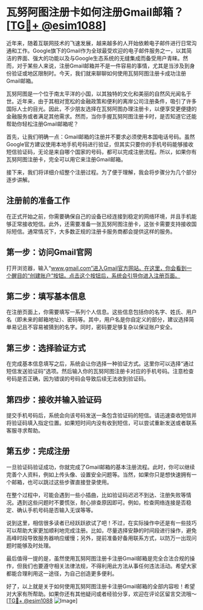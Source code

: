 # 瓦努阿图注册卡如何注册Gmail邮箱？[[TG💪+ @esim1088](https://t.me/s/esim1088)]

近年来，随着互联网技术的飞速发展，越来越多的人开始依赖电子邮件进行日常沟通和工作。Google旗下的Gmail作为全球最受欢迎的电子邮件服务之一，以其简洁的界面、强大的功能以及与Google生态系统的无缝集成而备受用户青睐。然而，对于某些人来说，注册Gmail邮箱并不是一件容易的事情，尤其是当涉及到身份验证或地区限制时。今天，我们就来聊聊如何使用瓦努阿图注册卡成功注册Gmail邮箱。

瓦努阿图是一个位于南太平洋的小国，以其独特的文化和美丽的自然风光闻名于世。近年来，由于其相对宽松的金融政策和便利的离岸公司注册条件，吸引了许多国际人士的目光。因此，不少朋友选择在瓦努阿图办理注册卡，以便享受更便捷的金融服务或者满足其他需求。然而，当你手握瓦努阿图注册卡时，是否知道它还能帮助你轻松注册Gmail邮箱呢？

首先，让我们明确一点：Gmail邮箱的注册并不要求必须使用本国电话号码。虽然Google官方建议使用本地手机号码进行验证，但其实只要你的手机号码能够接收短信验证码，无论是来自哪个国家的号码，都可以完成注册流程。所以，如果你有瓦努阿图注册卡，完全可以用它来注册Gmail邮箱。

接下来，我们将详细介绍整个注册过程。为了便于理解，我会将步骤分为几个部分逐步讲解。

## 注册前的准备工作

在正式开始之前，你需要确保自己的设备已经连接到稳定的网络环境，并且手机能够正常接收短信。此外，还需要准备一张瓦努阿图注册卡，这张卡需要支持接收国际短信。通常情况下，大多数正规的注册卡服务商都会提供这样的服务。

## 第一步：访问Gmail官网

打开浏览器，输入“www.gmail.com”进入Gmail官方网站。在这里，你会看到一个醒目的“创建账户”按钮。点击这个按钮后，系统会引导你进入注册页面。

## 第二步：填写基本信息

在注册页面上，你需要填写一系列个人信息。这些信息包括你的名字、姓氏、用户名（即未来的邮箱地址）、密码等。其中，用户名是你自定义的部分，建议选择简单易记且不容易被猜到的名字。同时，密码要足够复杂以保证账户安全。

## 第三步：选择验证方式

在完成基本信息填写之后，系统会让你选择一种验证方式。这里你可以选择“通过短信发送验证码”选项。然后输入你的瓦努阿图注册卡对应的手机号码。注意检查号码是否正确，因为错误的号码会导致后续无法收到验证码。

## 第四步：接收并输入验证码

提交手机号码后，系统会向该号码发送一条包含验证码的短信。请迅速查收短信并将验证码填入指定位置。如果短时间内没有收到短信，可以尝试重新发送或者联系客服寻求帮助。

## 第五步：完成注册

一旦验证码验证成功，你就完成了Gmail邮箱的基本注册流程。此时，你可以继续完善个人资料，例如上传头像、设置安全问题等。当然，如果你只是想快速拥有一个邮箱，也可以跳过这些步骤直接登录使用。

在整个过程中，可能会遇到一些小插曲，比如验证码迟迟不到达、注册失败等情况。遇到这些问题时不要慌张，耐心排查原因即可。例如，检查网络连接是否稳定、确认手机号码是否输入无误等等。

说到这里，相信很多读者已经跃跃欲试了吧！不过，在实际操作中还是有一些技巧可以帮助大家更加顺利地完成注册。比如，尽量选择安静的时间段进行操作，避免高峰时段导致服务器响应缓慢；另外，提前准备好备用联系方式，以防万一出现问题时能够及时处理。

最后值得一提的是，虽然使用瓦努阿图注册卡注册Gmail邮箱是完全合法合规的操作，但我们也要遵守相关法律法规，不得利用此方法从事任何违法活动。希望大家都能合理利用这一途径，为自己创造更多便利。

好了，以上就是关于如何使用瓦努阿图注册卡注册Gmail邮箱的全部内容啦！希望对大家有所帮助。如果你还有其他疑问或者经验分享，欢迎在评论区留言交流哦～[[TG💪+ @esim1088](https://t.me/s/esim1088) ![Image](https://i.postimg.cc/4NQfJmqS/Snipaste-2025-05-13-00-14-12.png)]